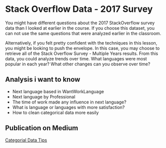 # Stack Overflow Data - 2017 Survey
You might have different questions about the 2017 StackOverflow survey data 
than I looked at earlier in the course. If you choose this dataset, you can 
not use the same questions that were analyzed earlier in the classroom.

Alternatively, if you felt pretty confident with the techniques in this lesson,
you might be looking to push the envelope. In this case, you may choose to 
retrieve all of the Stack Overflow Survey - Multiple Years results. 
From this data, you could analyze trends over time. 
What languages were most popular in each year? 
What other changes can you observe over time?

## Analysis i want to know


* Next language based in WantWorkLanguage
* Next language by Professional
* The time of work made any influence in next language?
* What is language or languages with more satisfaction?
* How to clean categorical data more easily


## Publication on Medium

[Categorial Data Tips](https://andrezio.medium.com/happiness-and-programming-language-fe52c0bcdd03)